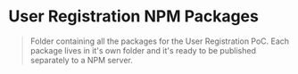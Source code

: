 # User Registration NPM Packages
> Folder containing all the packages for the User Registration PoC. Each package lives in it's own folder and it's ready to be published separately to a NPM server.
